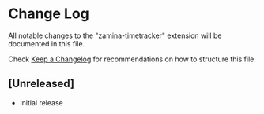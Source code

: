 # Change Log

All notable changes to the "zamina-timetracker" extension will be documented in this file.

Check [Keep a Changelog](http://keepachangelog.com/) for recommendations on how to structure this file.

## [Unreleased]

- Initial release